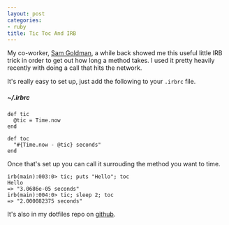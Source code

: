 ```yaml
---
layout: post
categories:
- ruby
title: Tic Toc And IRB
---
```


My co-worker, [Sam Goldman](http://twitter.com/nontrivialzeros), a while back showed me this useful little IRB trick in order to get out how long a method takes. I used it pretty heavily recently with doing a call that hits the network.

It's really easy to set up, just add the following to your `.irbrc` file.

##### ~/.irbrc

    def tic
      @tic = Time.now
    end

    def toc
      "#{Time.now - @tic} seconds"
    end

Once that's set up you can call it surrouding the method you want to time.

    irb(main):003:0> tic; puts "Hello"; toc
    Hello
    => "3.0686e-05 seconds"
    irb(main):004:0> tic; sleep 2; toc
    => "2.000082375 seconds"

It's also in my dotfiles repo on [github](https://github.com/oestrich/dotfiles/blob/master/irbrc).
